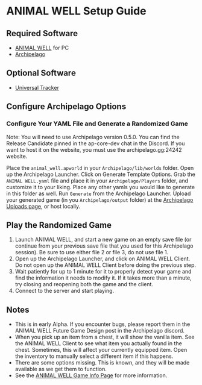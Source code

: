 # ANIMAL WELL Setup Guide

## Required Software
- [ANIMAL WELL](https://www.animalwell.net/) for PC
- [Archipelago](https://github.com/ArchipelagoMW/Archipelago/releases/latest)

## Optional Software
- [Universal Tracker](https://github.com/FarisTheAncient/Archipelago/releases/latest)

## Configure Archipelago Options

### Configure Your YAML File and Generate a Randomized Game
Note: You will need to use Archipelago version 0.5.0. You can find the Release Candidate pinned in the ap-core-dev chat in the Discord. If you want to host it on the website, you must use the archipelago.gg:24242 website.

Place the `animal_well.apworld` in your `Archipelago/lib/worlds` folder.
Open up the Archipelago Launcher.
Click on Generate Template Options.
Grab the `ANIMAL WELL.yaml` file and place it in your `Archipelago/Players` folder, and customize it to your liking.
Place any other yamls you would like to generate in this folder as well.
Run `Generate` from the Archipelago Launcher.
Upload your generated game (in you `Archipelago/output` folder) at the [Archipelago Uploads page](https://archipelago.gg/uploads), or host locally.

## Play the Randomized Game
1. Launch ANIMAL WELL, and start a new game on an empty save file (or continue from your previous save file that you used for this Archipelago session). Be sure to use either file 2 or file 3, do not use file 1.
2. Open up the Archipelago Launcher, and click on ANIMAL WELL Client. Do not open up the ANIMAL WELL Client before doing the previous step.
3. Wait patiently for up to 1 minute for it to properly detect your game and find the information it needs to modify it. If it takes more than a minute, try closing and reopening both the game and the client.
4. Connect to the server and start playing.

## Notes
- This is in early Alpha. If you encounter bugs, please report them in the ANIMAL WELL Future Game Design post in the Archipelago discord.
- When you pick up an item from a chest, it will show the vanilla item. See the ANIMAL WELL Client to see what item you actually found in the chest. Sometimes, this will affect your currently equipped item. Open the inventory to manually select a different item if this happens.
- There are some options missing. This is known, and they will be made available as we get them to function.
- See the [ANIMAL WELL Game Info Page](https://github.com/ScipioWright/Archipelago-SW/blob/animal-well/worlds/animal_well/docs/en_ANIMAL%20WELL.md) for more information.
